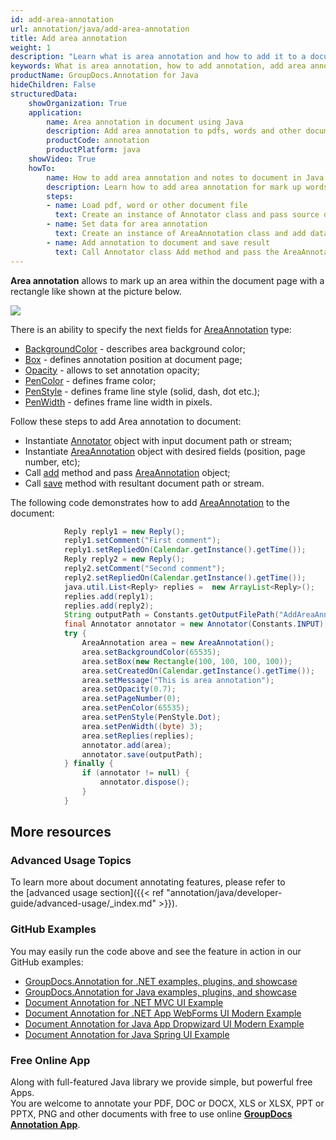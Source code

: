 ```yaml
---
id: add-area-annotation
url: annotation/java/add-area-annotation
title: Add area annotation
weight: 1
description: "Learn what is area annotation and how to add it to a document programmatically using GroupDocs.Annotation for Java."
keywords: What is area annotation, how to add annotation, add area annotation
productName: GroupDocs.Annotation for Java
hideChildren: False
structuredData:
    showOrganization: True
    application:
        name: Area annotation in document using Java
        description: Add area annotation to pdfs, words and other documents natively on mac, windows or ubuntu with high performance using Java language and GroupDocs.Annotation for Java APIs
        productCode: annotation
        productPlatform: java 
    showVideo: True
    howTo:
        name: How to add area annotation and notes to document in Java
        description: Learn how to add area annotation for mark up words, pdf or other document in Java step by step
        steps:
        - name: Load pdf, word or other document file
          text: Create an instance of Annotator class and pass source document file path as a constructor parameter. You may specify absolute or relative file path as per your requirements.
        - name: Set data for area annotation
          text: Create an instance of AreaAnnotation class and add data for area annotation.
        - name: Add annotation to document and save result
          text: Call Annotator class Add method and pass the AreaAnnotation object from the previous step as parameter then call Save method from Annotator class and pass the output filename as parameter.
---
```

**Area annotation** allows to mark up an area within the document page with a rectangle like shown at the picture below. 

![](annotation/java/images/add-area-annotation.png)

There is an ability to specify the next fields for [AreaAnnotation](https://apireference.groupdocs.com/java/annotation/com.groupdocs.annotation.models.annotationmodels/AreaAnnotation) type:
*   [BackgroundColor](https://apireference.groupdocs.com/annotation/java/com.groupdocs.annotation.models.annotationmodels/AreaAnnotation#getBackgroundColor()) - describes area background color;
*   [Box](https://apireference.groupdocs.com/annotation/java/com.groupdocs.annotation.models.annotationmodels/AreaAnnotation#getBox()) - defines annotation position at document page;
*   [Opacity](https://apireference.groupdocs.com/annotation/java/com.groupdocs.annotation.models.annotationmodels/AreaAnnotation#getOpacity()) - allows to set annotation opacity;
*   [PenColor](https://apireference.groupdocs.com/annotation/java/com.groupdocs.annotation.models.annotationmodels/AreaAnnotation#getPenColor()) - defines frame color;
*   [PenStyle](https://apireference.groupdocs.com/annotation/java/com.groupdocs.annotation.models.annotationmodels/AreaAnnotation#getPenStyle()) - defines frame line style (solid, dash, dot etc.);
*   [PenWidth](https://apireference.groupdocs.com/annotation/java/com.groupdocs.annotation.models.annotationmodels/AreaAnnotation#getPenWidth()) - defines frame line width in pixels.

Follow these steps to add Area annotation to document:
*   Instantiate [Annotator](https://apireference.groupdocs.com/java/annotation/com.groupdocs.annotation/Annotator) object with input document path or stream;
*   Instantiate [AreaAnnotation](https://apireference.groupdocs.com/java/annotation/com.groupdocs.annotation.models.annotationmodels/AreaAnnotation) object with desired fields (position, page number, etc);
*   Call [add](https://apireference.groupdocs.com/java/annotation/com.groupdocs.annotation/Annotator#add(com.groupdocs.annotation.models.annotationmodels.AnnotationBase)) method and pass [AreaAnnotation](https://apireference.groupdocs.com/java/annotation/com.groupdocs.annotation.models.annotationmodels/AreaAnnotation) object;
*   Call [save](https://apireference-qa.groupdocs.com/java/annotation/com.groupdocs.annotation/Annotator#save(java.io.InputStream)) method with resultant document path or stream.

The following code demonstrates how to add [AreaAnnotation](https://apireference.groupdocs.com/java/annotation/com.groupdocs.annotation.models.annotationmodels/AreaAnnotation) to the document:

```java
			Reply reply1 = new Reply();
            reply1.setComment("First comment");
            reply1.setRepliedOn(Calendar.getInstance().getTime());
            Reply reply2 = new Reply();
            reply2.setComment("Second comment");
            reply2.setRepliedOn(Calendar.getInstance().getTime());
            java.util.List<Reply> replies =  new ArrayList<Reply>();
            replies.add(reply1);
            replies.add(reply2);
            String outputPath = Constants.getOutputFilePath("AddAreaAnnotation", FilenameUtils.getExtension(Constants.INPUT));
            final Annotator annotator = new Annotator(Constants.INPUT);
            try {
                AreaAnnotation area = new AreaAnnotation();
                area.setBackgroundColor(65535);
                area.setBox(new Rectangle(100, 100, 100, 100));
                area.setCreatedOn(Calendar.getInstance().getTime());
                area.setMessage("This is area annotation");
                area.setOpacity(0.7);
                area.setPageNumber(0);
                area.setPenColor(65535);
                area.setPenStyle(PenStyle.Dot);
                area.setPenWidth((byte) 3);
                area.setReplies(replies);
                annotator.add(area);
                annotator.save(outputPath);
            } finally {
                if (annotator != null) {
                    annotator.dispose();
                }
            }
```

## More resources
### Advanced Usage Topics
To learn more about document annotating features, please refer to the [advanced usage section]({{< ref "annotation/java/developer-guide/advanced-usage/_index.md" >}}).

### GitHub Examples
You may easily run the code above and see the feature in action in our GitHub examples:

*   [GroupDocs.Annotation for .NET examples, plugins, and showcase](https://github.com/groupdocs-annotation/GroupDocs.Annotation-for-.NET)
*   [GroupDocs.Annotation for Java examples, plugins, and showcase](https://github.com/groupdocs-annotation/GroupDocs.Annotation-for-Java)
*   [Document Annotation for .NET MVC UI Example](https://github.com/groupdocs-annotation/GroupDocs.Annotation-for-.NET-MVC)
*   [Document Annotation for .NET App WebForms UI Modern Example](https://github.com/groupdocs-annotation/GroupDocs.Annotation-for-.NET-WebForms)
*   [Document Annotation for Java App Dropwizard UI Modern Example](https://github.com/groupdocs-annotation/GroupDocs.Annotation-for-Java-Dropwizard)
*   [Document Annotation for Java Spring UI Example](https://github.com/groupdocs-annotation/GroupDocs.Annotation-for-Java-Spring)

### Free Online App
Along with full-featured Java library we provide simple, but powerful free Apps.  
You are welcome to annotate your PDF, DOC or DOCX, XLS or XLSX, PPT or PPTX, PNG and other documents with free to use online **[GroupDocs Annotation App](https://products.groupdocs.app/annotation)**.